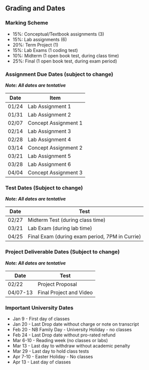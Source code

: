 ## Grading and Dates

### Marking Scheme

 - 15%: Conceptual/Textbook assignments (3)
 - 15%: Lab assignments (6)
 - 20%: Term Project (1)
 - 15%: Lab Exams (1 coding test)
 - 10%: Midterm (1 open book test, during class time)
 - 25%: Final (1 open book test, during exam period)

### Assignment Due Dates (subject to change)

***Note: All dates are tentative***

| Date | Item |
|------|-------|
| 01/24| Lab Assignment 1 |
| 01/31| Lab Assignment 2 |
| 02/07| Concept Assignment 1 |
| 02/14| Lab Assignment 3 |
| 02/28| Lab Assignment 4 |
| 03/14| Concept Assignment 2 |
| 03/21| Lab Assignment 5 |
| 03/28| Lab Assignment 6 |
| 04/04| Concept Assignment 3 |

### Test Dates (Subject to change)

***Note: All dates are tentative***

| Date | Test |
|------|-------|
| 02/27 | Midterm Test (during class time) |
| 03/21 | Lab Exam (during lab time) |
| 04/25 | Final Exam (during exam period, 7PM in Currie) |

### Project Deliverable Dates (Subject to change)

***Note: All dates are tentative***

| Date | Test |
|------|-------|
| 02/22 | Project Proposal |
| 04/07-13 | Final Project and Video |

### Important University Dates

- Jan 9 - First day of classes
- Jan 20 - Last Drop date without charge or note on transcript
- Feb 20 - NB Family Day - University Holiday - no classes
- Feb 24 - Last Drop date without pro-rated refund
- Mar 6-10 - Reading week (no classes or labs)
- Mar 13 - Last day to withdraw without academic penalty
- Mar 29 - Last day to hold class tests
- Apr 7-10 - Easter Holiday - No classes
- Apr 13 - Last day of classes                                                                                                                 